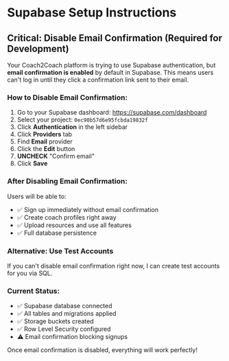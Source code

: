 # Supabase Setup Instructions

## Critical: Disable Email Confirmation (Required for Development)

Your Coach2Coach platform is trying to use Supabase authentication, but **email confirmation is enabled** by default in Supabase. This means users can't log in until they click a confirmation link sent to their email.

### How to Disable Email Confirmation:

1. Go to your Supabase dashboard: https://supabase.com/dashboard
2. Select your project: `0ec90b57d6e95fcbda19832f`
3. Click **Authentication** in the left sidebar
4. Click **Providers** tab
5. Find **Email** provider
6. Click the **Edit** button
7. **UNCHECK** "Confirm email"
8. Click **Save**

### After Disabling Email Confirmation:

Users will be able to:
- ✅ Sign up immediately without email confirmation
- ✅ Create coach profiles right away
- ✅ Upload resources and use all features
- ✅ Full database persistence

### Alternative: Use Test Accounts

If you can't disable email confirmation right now, I can create test accounts for you via SQL.

### Current Status:

- ✅ Supabase database connected
- ✅ All tables and migrations applied
- ✅ Storage buckets created
- ✅ Row Level Security configured
- ⚠️  Email confirmation blocking signups

Once email confirmation is disabled, everything will work perfectly!
